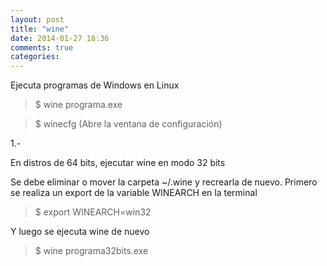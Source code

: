 ```yaml
---
layout: post
title: "wine"
date: 2014-01-27 18:36
comments: true
categories: 
---
```

Ejecuta programas de Windows en Linux

>$ wine programa.exe

>$ winecfg (Abre la ventana de configuración)

1.-

En distros de 64 bits, ejecutar wine en modo 32 bits

Se debe eliminar o mover la carpeta ~/.wine y recrearla de nuevo. Primero se realiza un export de la variable WINEARCH en la terminal

>$ export WINEARCH=win32

Y luego se ejecuta wine de nuevo

>$ wine programa32bits.exe 

